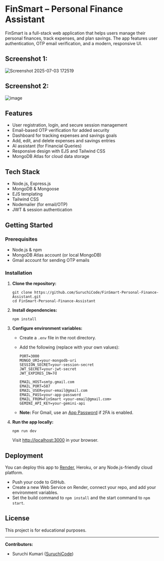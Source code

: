 # FinSmart – Personal Finance Assistant

FinSmart is a full-stack web application that helps users manage their personal finances, track expenses, and plan savings. The app features user authentication, OTP email verification, and a modern, responsive UI.

## Screenshot 1:
![Screenshot 2025-07-03 172519](https://github.com/user-attachments/assets/0b8c936a-8929-4051-b6f3-e30e03ea5c34)


## Screenshot 2:
![image](https://github.com/user-attachments/assets/da951cb6-6383-4efb-b986-66a19119f4a8)


## Features

- User registration, login, and secure session management
- Email-based OTP verification for added security
- Dashboard for tracking expenses and savings goals
- Add, edit, and delete expenses and savings entries
- AI assistant (for Financial Queries)
- Responsive design with EJS and Tailwind CSS
- MongoDB Atlas for cloud data storage

## Tech Stack

- Node.js, Express.js
- MongoDB & Mongoose
- EJS templating
- Tailwind CSS
- Nodemailer (for email/OTP)
- JWT & session authentication

## Getting Started

### Prerequisites

- Node.js & npm
- MongoDB Atlas account (or local MongoDB)
- Gmail account for sending OTP emails

### Installation

1. **Clone the repository:**
   ```
   git clone https://github.com/SuruchiCode/FinSmart-Personal-Finance-Assistant.git
   cd FinSmart-Personal-Finance-Assistant
   ```

2. **Install dependencies:**
   ```
   npm install
   ```

3. **Configure environment variables:**
   - Create a `.env` file in the root directory.
   - Add the following (replace with your own values):

     ```
     PORT=3000
     MONGO_URI=your-mongodb-uri
     SESSION_SECRET=your-session-secret
     JWT_SECRET=your-jwt-secret
     JWT_EXPIRES_IN=7d

     EMAIL_HOST=smtp.gmail.com
     EMAIL_PORT=587
     EMAIL_USER=your-email@gmail.com
     EMAIL_PASS=your-app-password
     EMAIL_FROM=FinSmart <your-email@gmail.com>
     GEMINI_API_KEY=your-gemini-api
     ```

   - **Note:** For Gmail, use an [App Password](https://support.google.com/accounts/answer/185833) if 2FA is enabled.

4. **Run the app locally:**
   ```
   npm run dev
   ```
   Visit [http://localhost:3000](http://localhost:3000) in your browser.

## Deployment

You can deploy this app to [Render](https://render.com), Heroku, or any Node.js-friendly cloud platform.

- Push your code to GitHub.
- Create a new Web Service on Render, connect your repo, and add your environment variables.
- Set the build command to `npm install` and the start command to `npm start`.

## License

This project is for educational purposes.

---

**Contributors:**  
- Suruchi Kumari ([SuruchiCode](https://github.com/SuruchiCode))

